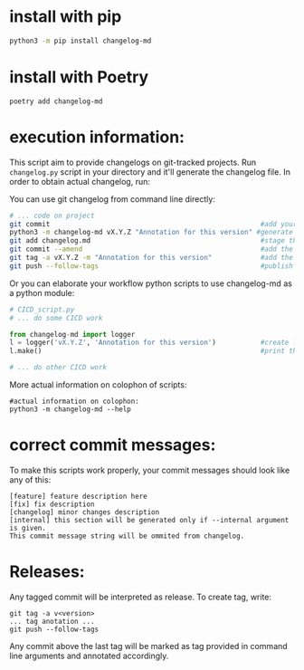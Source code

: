 # install with pip
```bash
python3 -m pip install changelog-md
``` 

# install with Poetry
```
poetry add changelog-md
```

# execution information:

This script aim to provide changelogs on git-tracked projects.
Run `changelog.py` script in your directory 
and it'll generate the changelog file.
In order to obtain actual changelog, run:


You can use git changelog from command line directly:
```bash
# ... code on project
git commit                                                    #add your commit message on work you've done
python3 -m changelog-md vX.Y.Z "Annotation for this version" #generate changelog
git add changelog.md                                          #stage the changelog to current commit
git commit --amend                                            #add the changelog to current commit, leave commit message as is.
git tag -a vX.Y.Z -m "Annotation for this version"            #add the tag you've set earlier in changelog.
git push --follow-tags                                        #publish your changes and the new tag.
```

Or you can elaborate your workflow python scripts 
to use changelog-md as a python module:
```python
# CICD_script.py
# ... do some CICD work

from changelog-md import logger
l = logger('vX.Y.Z', 'Annotation for this version')           #create logger instance
l.make()                                                      #print the log

# ... do other CICD work
```


More actual information on colophon of scripts:
```shell
#actual information on colophon:
python3 -m changelog-md --help
```

# correct commit messages:

To make this scripts work properly, your commit messages
should look like any of this:
```
[feature] feature description here
[fix] fix description
[changelog] minor changes description
[internal] this section will be generated only if --internal argument is given.
This commit message string will be ommited from changelog.
```

#  Releases:

Any tagged commit will be interpreted as release.
To create tag, write:
```
git tag -a v<version>
... tag anotation ...
git push --follow-tags
```
Any commit above the last tag will be marked as tag provided 
in command line arguments and annotated accordingly.
